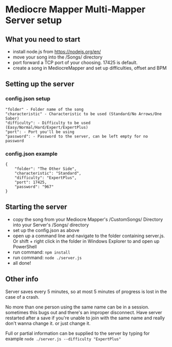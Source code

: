 # Mediocre Mapper Multi-Mapper Server setup

## What you need to start
 * install node.js from https://nodejs.org/en/
 * move your song into the /Songs/ directory
 * port forward a TCP port of your choosing. 17425 is default.
 * create a song in MediocreMapper and set up difficulties, offset and BPM


## Setting up the server
### config.json setup 
```
"folder" - Folder name of the song
"characteristic" - Characteristic to be used (Standard/No Arrows/One Saber)
"difficulty": - Difficulty to be used (Easy/Normal/Hard/Expert/ExpertPlus)
"port": - Port you'll be using
"password": - Password to the server, can be left empty for no password
```
### config.json example
```
{
	"folder": "The Other Side",
	"characteristic": "Standard",
	"difficulty": "ExpertPlus",
	"port": 17425,
	"password": "967"
}
```

## Starting the server
 * copy the song from your Mediocre Mapper's /CustomSongs/ Directory into your Server's /Songs/ directory
 * set up the config.json as above
 * open up a command line and navigate to the folder containing server.js. Or shift + right click in the folder in Windows Explorer to and open up PowerShell
 * run command: `npm install`
 * run command: `node ./server.js`
 * all done!

## Other info
Server saves every 5 minutes, so at most 5 minutes of progress is lost in the case of a crash.

No more than one person using the same name can be in a session. sometimes this bugs out and there's an improper disconnect. Have server restarted after a save if you're unable to join with the same name and really don't wanna change it. or just change it.

Full or partial information can be supplied to the server by typing for example `node ./server.js --difficulty "ExpertPlus"`

